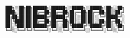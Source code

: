 
               ███╗░░██╗██╗██████╗░██████╗░░█████╗░░█████╗░██╗░░██╗
               ████╗░██║██║██╔══██╗██╔══██╗██╔══██╗██╔══██╗██║░██╔╝
               ██╔██╗██║██║██████╦╝██████╔╝██║░░██║██║░░╚═╝█████═╝░
               ██║╚████║██║██╔══██╗██╔══██╗██║░░██║██║░░██╗██╔═██╗░
               ██║░╚███║██║██████╦╝██║░░██║╚█████╔╝╚█████╔╝██║░╚██╗
               ╚═╝░░╚══╝╚═╝╚═════╝░╚═╝░░╚═╝░╚════╝░░╚════╝░╚═╝░░╚═╝

<!--
**Nibrock/nibrock** is a ✨ _special_ ✨ repository because its `README.md` (this file) appears on your GitHub profile.

Here are some ideas to get you started:

- 🔭 I’m currently working on ...
- 🌱 I’m currently learning ...
- 👯 I’m looking to collaborate on ...
- 🤔 I’m looking for help with ...
- 💬 Ask me about ...
- 📫 How to reach me: ...
- 😄 Pronouns: ...
- ⚡ Fun fact: ...
-->
